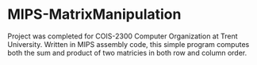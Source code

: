 # MIPS-MatrixManipulation
Project was completed for COIS-2300 Computer Organization at Trent University.
Written in MIPS assembly code, this simple program computes both the sum and product of two matricies in both row and column order.
